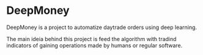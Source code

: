 # DeepMoney


DeepMoney is a project to automatize daytrade orders using deep learning.

The main ideia behind this project is feed the algorithm with tradind indicators of gaining operations made by humans or regular software.
